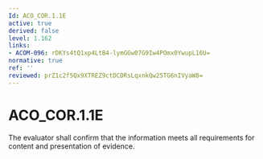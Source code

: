 ```yaml
---
Id: ACO_COR.1.1E
active: true
derived: false
level: 1.162
links:
- ACOM-096: rDKYs4tQ1xp4LtB4-lymGGw07G9Iw4POmx0YwupL16U=
normative: true
ref: ''
reviewed: prZ1c2f5Qx9XTREZ9ctDCDRsLqxnkQw25TG6nIVyaW8=
---
```


# ACO_COR.1.1E

The evaluator shall confirm that the information meets all requirements for content and presentation of evidence.